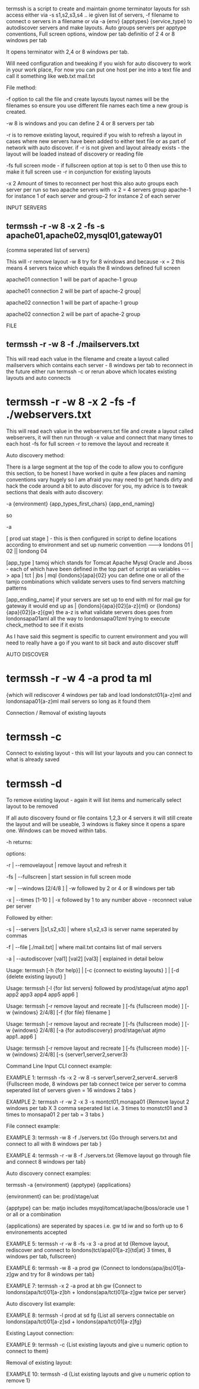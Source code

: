 termssh is a script to create and maintain gnome terminator layouts for ssh access either via -s s1,s2,s3,s4 .. ie given list of servers, -f filename to connect o servers in a filename or via -a {env} {apptypes} {service_type} to autodiscover servers and make layouts. Auto groups servers per apptype conventions, Full screen options, window per tab definitio of 2 4 or 8 windows per tab 

It opens terminator with 2,4 or 8 windows per tab.

Will need configuration and tweaking if you wish for auto discovery to work in your work place, For now you can put one host per ine into a text file and call it something like web.txt mail.txt

File method:

-f option to call the file and create layouts layout names will be the filenames so ensure you use different file names each time a new group is created.

-w 8 is windows and you can define 2 4 or 8 servers per tab

-r is to remove existing layout, required if you wish to refresh a layout in cases where new servers have been added to either text file or as part of network with auto discover. if -r is not given and layout already exists - the layout will be loaded instead of discovery or reading file

-fs full screen mode - if fullscreen option at top is set to 0 then use this to make it full screen use -r in conjunction for existing layouts

-x 2 Amount of times to reconnect per host this also auto groups each server per run so two apache servers  with -x 2 = 4 servers group apache-1 for instance 1 of each server and group-2 for instance 2 of each server 


INPUT SERVERS

## termssh -r -w 8 -x 2 -fs -s apache01,apache02,mysql01,gateway01   
{comma seperated list of servers}


This will -r remove layout -w 8 try for 8 windows  and because -x = 2 this means 4 servers twice which equals the 8 windows defined full screen 


 apache01 connection 1 will be part of apache-1 group

 apache01 connection 2 will be part of apache-2 group|

 apache02 connection 1 will be part of apache-1 group

 apache02 connection 2 will be part of apache-2 group



FILE

## termssh -r -w 8 -f ./mailservers.txt

 This will read each value in the filename and create a layout called mailservers which contains each server - 8 windows per tab
 to reconnect in the future either run termssh -c or rerun above which locates existing layouts and auto connects

# termssh -r -w 8 -x 2  -fs  -f ./webservers.txt

 This will read each value in the webservers.txt file  and create a layout called webservers, it will then run through -x value and connect that many times to each host
 -fs for full screen  -r to remove the layout and recreate it



Auto discovery method:

There is a large segment at the top of the code to allow you to configure this section, to be honest I have worked in quite a few places and naming conventions vary hugely so I am afraid you may need to get hands dirty and hack the code around a bit to auto discover for you, my advice is to tweak sections that deals with auto discovery:

-a {environment} {app_types_first_chars} {app_end_naming}

so

-a

[ prod uat stage ] - this is then configured in script to define locations according to environment and set up numeric convention ---> londons 01 | 02 || londong 04

[app_type ] tamoj which stands for Tomcat Apache Mysql Oracle and Jboss - each of which have been defined in the top part of script as variables ---> apa | tct | jbs | mql {londons}{apa}{02} you can define one or all of the tamjo combinations which validate servers uses to find servers matching patterns

[app_ending_name] if your servers are set up to end with ml for mail gw for gateway it would end up as | {londons}{apa}{02}[a-z]{ml} or {londons}{apa}{02}[a-z]{gw} the a-z is what validate servers does goes from londonsapa01aml all the way to londonsapa01zml trying to execute check_method to see if it exists

As I have said this segment is specific to current environment and you will need to really have a go if you want to sit back and auto discover stuff

AUTO DISCOVER

# termssh -r -w 4 -a prod ta ml 

{which will rediscover 4 windows per tab and load londonstct01{a-z}ml and londonsapa01{a-z}ml mail servers so long as it found them

Connection / Removal of existing layouts

# termssh -c

 Connect to existing layout - this will list your layouts and you can connect to what is already saved

# termssh -d 

To remove existing layout - again it will list items and numerically select layout to be removed

If all auto discovery found or file contains 1,2,3 or 4 servers it will still create the layout and will be useable, 3 windows is flakey since it opens a spare one. Windows can be moved within tabs.






-h returns:



options: 

-r  | --removelayout                            |  remove layout and refresh it

-fs | --fullscreen                              |  start session in full screen mode

-w  | --windows  [2/4/8 ]                       | -w followed by 2 or 4 or 8 windows per tab

-x  | --times  [1-10 ]                          | -x followed by 1 to any number above - reconnect value per server

Followed by either:

-s  | --servers |[s1,s2,s3]                     | where s1,s2,s3 is server name seperated by commas

-f  | --file [./mail.txt]                       | where mail.txt contains list of mail servers

-a  | --autodiscover [val1] [val2] [val3]       | explained in detail below


Usage: termssh [-h {for help}] | [-c {connect to existing layouts} ] | [-d {delete existing layout} ]

Usage: termssh [-l {for list servers} followed by prod/stage/uat atjmo app1 app2 app3 app4 app5 app6 ] 

Usage: termssh [-r remove layout and recreate ] [-fs {fullscreen mode} ] [-w {windows} 2/4/8] [-f {for file} filename ]

Usage: termssh [-r remove layout and recreate ] [-fs {fullscreen mode} ] [-w {windows} 2/4/8] [-a {for autodiscovery} prod/stage/uat atjmo app1..app6 ] 

Usage: termssh [-r remove layout and recreate ] [-fs {fullscreen mode} ] [-w {windows} 2/4/8] [-s {server1,server2,server3} 


Command Line Input CLI connect example:

EXAMPLE 1: termssh -fs -x 2 -w 8 -s server1,server2,server4..server8
 {Fullscreen mode, 8 windows per tab connect twice per server to comma seperated list of servers given = 16 windows 2 tabs } 

EXAMPLE 2: termssh -r -w 2 -x 3 -s montct01,monapa01 
{Remove layout 2 windows per tab X 3 comma seperated list i.e. 3 times to monstct01 and 3 times to monsapa01 2 per tab = 3 tabs } 



File connect example:

EXAMPLE 3: termssh -w 8 -f ./servers.txt 
{Go through servers.txt and connect to all with 8 windows per tab } 

EXAMPLE 4: termssh -r -w 8 -f ./servers.txt 
{Remove layout go through file and connect 8 windows per tab} 



Auto discovery connect examples:

termssh -a {environment} {apptype} {applications}

{environment} can be: prod/stage/uat

{apptype} can be: matjo includes msyql/tomcat/apache/jboss/oracle use 1 or all or a combination

{applications} are seperated by spaces i.e. gw td iw and so forth up to 6 environements accepted



EXAMPLE 5: termssh -r -w 8 -fs -x 3 -a prod at td {Remove layout, rediscover and connect to londons(tct/apa)01[a-z]{td|at} 3 times, 8 windows per tab, fullscreen}

EXAMPLE 6: termssh -w 8 -a prod gw {Connect to londons(apa/jbs)01[a-z]gw and try for 8 windows per tab}

EXAMPLE 7: termssh -x 2 -a prod at bh gw {Connect to londons(apa/tct)01[a-z]bh + londons(apa/tct)01[a-z]gw twice per server}




Auto discovery list example:

EXAMPLE 8: termssh -l prod at sd fg {List all servers connectable on londons(apa/tct)01[a-z]sd + londons(apa/tct)01[a-z]fg} 



Existing Layout connection:

EXAMPLE 9: termssh -c 
{List existing layouts and give u numeric option to connect to them} 



Removal of existing layout:

EXAMPLE 10: termssh -d
 {List existing layouts and give u numeric option to remove 1} 

